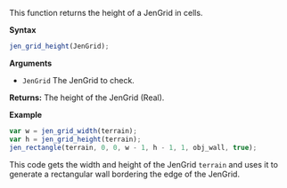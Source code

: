 This function returns the height of a JenGrid in cells.

**Syntax**
```js
jen_grid_height(JenGrid);
```

**Arguments**
- ``JenGrid`` The JenGrid to check.

**Returns:** The height of the JenGrid (Real).

**Example**
```js
var w = jen_grid_width(terrain);
var h = jen_grid_height(terrain);
jen_rectangle(terrain, 0, 0, w - 1, h - 1, 1, obj_wall, true);
```

This code gets the width and height of the JenGrid ``terrain`` and uses it to generate a rectangular wall bordering the edge of the JenGrid.